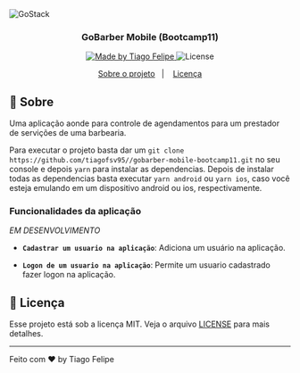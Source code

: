 <img alt="GoStack" src="https://storage.googleapis.com/golden-wind/bootcamp-gostack/header-desafios.png" />

<h3 align="center">
  GoBarber Mobile (Bootcamp11)
</h3>

<p align="center">
  <a href="https://www.linkedin.com/in/tiago-felipe-sanches-vieira-457764139/r">
    <img alt="Made by Tiago Felipe" src="https://img.shields.io/badge/made%20by-Tiago%20Felipe-%2304D361">
  </a>

  <img alt="License" src="https://img.shields.io/badge/license-MIT-%2304D361">
</p>

<p align="center">
  <a href="#rocket">Sobre o projeto</a>&nbsp;&nbsp;&nbsp;|&nbsp;&nbsp;&nbsp;
  <a href="#memo-licença">Licença</a>
</p>

## :rocket: Sobre

Uma aplicação aonde para controle de agendamentos para um prestador de servições de uma barbearia.

Para executar o projeto basta dar um `git clone https://github.com/tiagofsv95//gobarber-mobile-bootcamp11.git` no seu console e depois `yarn` para instalar as dependencias. Depois de instalar todas as dependencias basta executar `yarn android` ou `yarn ios`, caso você esteja emulando em um dispositivo android ou ios, respectivamente.

### Funcionalidades da aplicação

 _EM DESENVOLVIMENTO_

- **`Cadastrar um usuario na aplicação`**: Adiciona um usuário na aplicação.

- **`Logon de um usuario na aplicação`**: Permite um usuario cadastrado fazer logon na aplicação.


## :memo: Licença

Esse projeto está sob a licença MIT. Veja o arquivo [LICENSE](LICENSE) para mais detalhes.

---

Feito com ❤️ by Tiago Felipe
